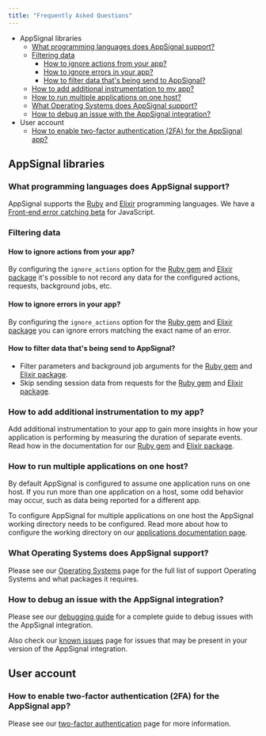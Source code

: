 ```yaml
---
title: "Frequently Asked Questions"
---
```


- AppSignal libraries
  - [What programming languages does AppSignal support?](#what-programming-languages-does-appsignal-support)
  - [Filtering data](#filtering-data)
      - [How to ignore actions from your app?](#how-to-ignore-actions-from-your-app)
      - [How to ignore errors in your app?](#how-to-ignore-errors-in-your-app)
      - [How to filter data that's being send to AppSignal?](#how-to-filter-data-thats-being-send-to-appsignal)
  - [How to add additional instrumentation to my app?](#how-to-add-additional-instrumentation-to-my-app)
  - [How to run multiple applications on one host?](#how-to-run-multiple-applications-on-one-host)
  - [What Operating Systems does AppSignal support?](#what-operating-systems-does-appsignal-support)
  - [How to debug an issue with the AppSignal integration?](#how-to-debug-an-issue-with-the-appsignal-integration)
- User account
  - [How to enable two-factor authentication (2FA) for the AppSignal app?](#how-to-enable-two-factor-authentication-2fa-for-the-appsignal-app)

## AppSignal libraries

### What programming languages does AppSignal support?

AppSignal supports the [Ruby](https://www.ruby-lang.org/en/) and [Elixir](https://elixir-lang.org/) programming languages. We have a [Front-end error catching beta](/front-end/error-handling.html) for JavaScript.

### Filtering data

#### How to ignore actions from your app?

By configuring the `ignore_actions` option for the [Ruby gem](/ruby/configuration/ignore-actions.html) and [Elixir package](/elixir/configuration/ignore-actions.html) it's possible to not record any data for the configured actions, requests, background jobs, etc.

#### How to ignore errors in your app?

By configuring the `ignore_actions` option for the [Ruby gem](/ruby/configuration/ignore-errors.html) and [Elixir package](/elixir/configuration/ignore-errors.html) you can ignore errors matching the exact name of an error.

#### How to filter data that's being send to AppSignal?

- Filter parameters and background job arguments for the [Ruby gem](/ruby/configuration/ignore-errors.html) and [Elixir package](/elixir/configuration/ignore-errors.html).
- Skip sending session data from requests for the [Ruby gem](/ruby/configuration/options.html#appsignal_skip_session_data-skip_session_data) and [Elixir package](/elixir/configuration/options.html#appsignal_skip_session_data-skip_session_data).

### How to add additional instrumentation to my app?

Add additional instrumentation to your app to gain more insights in how your application is performing by measuring the duration of separate events. Read how in the documentation for our [Ruby gem](/ruby/instrumentation/instrumentation.html) and [Elixir package](/elixir/instrumentation/instrumentation.html).

### How to run multiple applications on one host?

By default AppSignal is configured to assume one application runs on one host. If you run more than one application on a host, some odd behavior may occur, such as data being reported for a different app.

To configure AppSignal for multiple applications on one host the AppSignal working directory needs to be configured. Read more about how to configure the working directory on our [applications documentation page](https://docs.appsignal.com/application/#running-multiple-applications-on-one-host).

### What Operating Systems does AppSignal support?

Please see our [Operating Systems](/support/operating-systems.html) page for the full list of support Operating Systems and what packages it requires.

### How to debug an issue with the AppSignal integration?

Please see our [debugging guide](/support/debugging.html) for a complete guide to debug issues with the AppSignal integration.

Also check our [known issues](/support/known-issues.html) page for issues that may be present in your version of the AppSignal integration.

## User account

### How to enable two-factor authentication (2FA) for the AppSignal app?

Please see our [two-factor authentication](/user-account/two-factor-authentication.html) page for more information.
